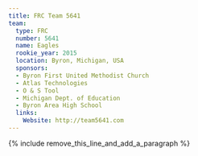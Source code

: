 ```yaml
---
title: FRC Team 5641
team:
  type: FRC
  number: 5641
  name: Eagles
  rookie_year: 2015
  location: Byron, Michigan, USA
  sponsors:
  - Byron First United Methodist Church
  - Atlas Technologies
  - O & S Tool
  - Michigan Dept. of Education
  - Byron Area High School
  links:
    Website: http://team5641.com
---
```


{% include remove_this_line_and_add_a_paragraph %}